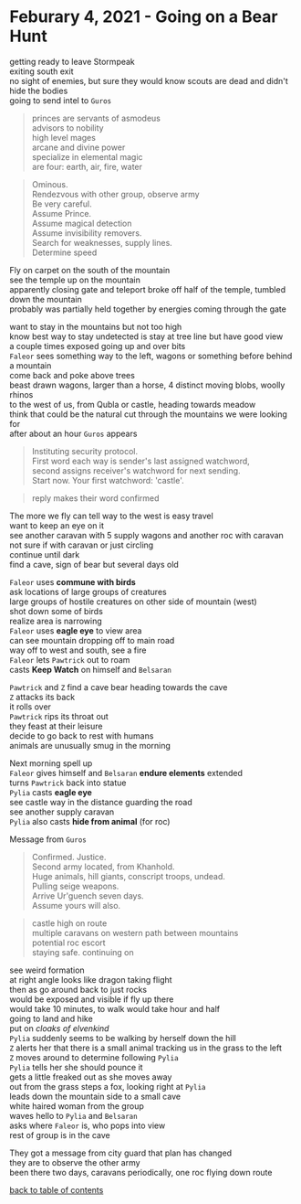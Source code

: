 # Feburary 4, 2021 - Going on a Bear Hunt

getting ready to leave Stormpeak  
exiting south exit  
no sight of enemies, but sure they would know scouts are dead and didn't hide the bodies  
going to send intel to `Guros`  

> princes are servants of asmodeus  
> advisors to nobility  
> high level mages  
> arcane and divine power  
> specialize in elemental magic  
> are four: earth, air, fire, water  
  
> Ominous.  
> Rendezvous with other group, observe army  
> Be very careful.  
> Assume Prince.  
> Assume magical detection  
> Assume invisibility removers.  
> Search for weaknesses, supply lines.  
> Determine speed  

Fly on carpet on the south of the mountain  
see the temple up on the mountain  
apparently closing gate and teleport broke off half of the temple, tumbled down the mountain  
probably was partially held together by energies coming through the gate  

want to stay in the mountains but not too high  
know best way to stay undetected is stay at tree line but have good view  
a couple times exposed going up and over bits  
`Faleor` sees something way to the left, wagons or something before behind a mountain  
come back and poke above trees  
beast drawn wagons, larger than a horse, 4 distinct moving blobs, woolly rhinos  
to the west of us, from Qubla or castle, heading towards meadow  
think that could be the natural cut through the mountains we were looking for  
after about an hour `Guros` appears  

> Instituting security protocol.  
> First word each way is sender's last assigned watchword,  
> second assigns receiver's watchword for next sending.  
> Start now. Your first watchword: 'castle'.  

> reply makes their word confirmed  

The more we fly can tell way to the west is easy travel  
want to keep an eye on it  
see another caravan with 5 supply wagons and another roc with caravan  
not sure if with caravan or just circling  
continue until dark  
find a cave, sign of bear but several days old  

`Faleor` uses **commune with birds**  
ask locations of large groups of creatures  
large groups of hostile creatures on other side of mountain (west)  
shot down some of birds  
realize area is narrowing  
`Faleor` uses **eagle eye** to view area  
can see mountain dropping off to main road  
way off to west and south, see a fire  
`Faleor` lets `Pawtrick` out to roam  
casts **Keep Watch** on himself and `Belsaran`  

`Pawtrick` and `Z` find a cave bear heading towards the cave  
`Z` attacks its back  
it rolls over  
`Pawtrick` rips its throat out  
they feast at their leisure  
decide to go back to rest with humans  
animals are unusually smug in the morning  

Next morning spell up  
`Faleor` gives himself and `Belsaran` **endure elements** extended  
turns `Pawtrick` back into statue  
`Pylia` casts **eagle eye**  
see castle way in the distance guarding the road  
see another supply caravan  
`Pylia` also casts **hide from animal** (for roc)  

Message from `Guros`  
> Confirmed. Justice.  
> Second army located, from Khanhold.  
> Huge animals, hill giants, conscript troops, undead.   
> Pulling seige weapons.  
> Arrive Ur'guench seven days.  
> Assume yours will also.  
  
> castle high on route  
> multiple caravans on western path between mountains  
> potential roc escort  
> staying safe. continuing on  

see weird formation  
at right angle looks like dragon taking flight  
then as go around back to just rocks  
would be exposed and visible if fly up there  
would take 10 minutes, to walk would take hour and half  
going to land and hike  
put on _cloaks of elvenkind_  
`Pylia` suddenly seems to be walking by herself down the hill  
`Z` alerts her that there is a small animal tracking us in the grass to the left  
`Z` moves around to determine following `Pylia`  
`Pylia` tells her she should pounce it  
gets a little freaked out as she moves away  
out from the grass steps a fox, looking right at `Pylia`  
leads down the mountain side to a small cave  
white haired woman from the group  
waves hello to `Pylia` and `Belsaran`  
asks where `Faleor` is, who pops into view  
rest of group is in the cave  

They got a message from city guard that plan has changed  
they are to observe the other army  
been there two days, caravans periodically, one roc flying down route  

[back to table of contents](/sessions/README.md)
